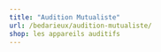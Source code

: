 ```yaml
---
title: "Audition Mutualiste"
url: /bedarieux/audition-mutualiste/
shop: les appareils auditifs
---
```

